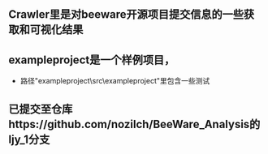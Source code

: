 ## Crawler里是对beeware开源项目提交信息的一些获取和可视化结果

## exampleproject是一个样例项目，
* 路径"exampleproject\src\exampleproject"里包含一些测试

## 已提交至仓库https://github.com/nozilch/BeeWare_Analysis的 ljy_1分支

